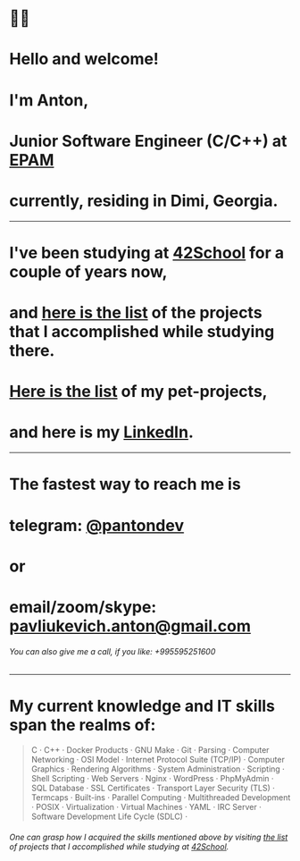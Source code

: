 # 👋🏼
# Hello and welcome!
# I'm Anton,
# Junior Software Engineer (C/C++) at [EPAM](https://www.epam.com/)  
# currently, residing in Dimi, Georgia.
***
# I've been studying at [42School](https://42.fr/en/homepage/) for a couple of years now, 
# and [here is the list](https://github.com/itonyluke/21_42_school_projects) of the projects that I accomplished while studying there.
# [Here is the list](https://github.com/itonyluke/pet_projects) of my pet-projects,
# and here is my [LinkedIn](https://www.linkedin.com/in/pantondev/).
<!-- # and my [website](https://panton.dev/)*.  
###### *but there is just a summary of the information you can find here on GitHub and LinkedIn. -->
***
# The fastest way to reach me is
# telegram: [@pantondev](https://t.me/pantondev)
# or
# email/zoom/skype: pavliukevich.anton@gmail.com
###### You can also give me a call, if you like: +995595251600

***
# My current knowledge and IT skills span the realms of:
> C · C++ · Docker Products · GNU Make · Git  · Parsing · Computer Networking · OSI Model · Internet Protocol Suite (TCP/IP) · Computer Graphics · Rendering Algorithms · System Administration · Scripting · Shell Scripting · Web Servers · Nginx · WordPress · PhpMyAdmin · SQL Database · SSL Certificates · Transport Layer Security (TLS) · Termcaps · Built-ins · Parallel Computing · Multithreaded Development · POSIX · Virtualization · Virtual Machines · YAML · IRC Server · Software Development Life Cycle (SDLC) · 

###### One can grasp how I acquired the skills mentioned above by visiting [the list](https://github.com/itonyluke/21_42_school_projects) of projects that I accomplished while studying at [42School](https://42.fr/en/homepage/).

